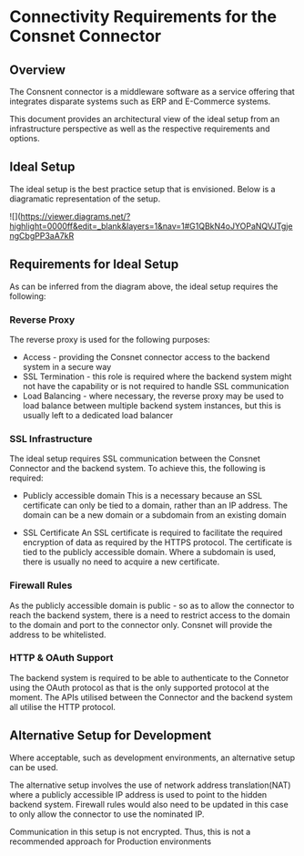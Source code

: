 


# Connectivity Requirements for the Consnet Connector

## Overview 
The Consnent connector is a middleware software as a service offering that integrates disparate systems such as ERP and E-Commerce systems. 

This document provides an architectural view of the ideal setup from an infrastructure perspective as well as the respective requirements and options. 

## Ideal Setup
The ideal setup is the best practice setup that is envisioned. Below is a diagramatic representation of the setup. 

![](https://viewer.diagrams.net/?highlight=0000ff&edit=_blank&layers=1&nav=1#G1QBkN4oJYOPaNQVJTgjengCbgPP3aA7kR


## Requirements for Ideal Setup
As can be inferred from the diagram above, the ideal setup requires the following: 
### Reverse Proxy 
The reverse proxy is used for the following purposes:

 - Access - providing the Consnet connector access to the backend system in a secure way 
 - SSL Termination - this role is required where the backend system might not have the capability or is not required to handle SSL communication 
 - Load Balancing - where necessary, the reverse proxy may be used to load balance between multiple backend system instances, but this is usually left to a dedicated load balancer

### SSL Infrastructure 
The ideal setup requires SSL communication between the Consnet Connector and the backend system. To achieve this, the following is required: 

 - Publicly accessible domain 
	This is a necessary because an SSL certificate can only be tied to a domain, rather than an IP address. The domain can be a new domain or a subdomain from an existing domain
	
 - SSL Certificate 
	 An SSL certificate is required to facilitate the required encryption of data as required by the HTTPS protocol. The certificate is tied to the publicly accessible domain. Where a subdomain is used, there is usually no need to acquire a new certificate.

### Firewall Rules
As the publicly accessible domain is public - so as to allow the connector to reach the backend system, there is a need to restrict access to the domain to the domain and port to the connector only. Consnet will provide the address to be whitelisted. 

### HTTP & OAuth Support 
The backend system is required to be able to authenticate to the Connetor using the OAuth protocol as that is the only supported protocol at the moment. The APIs utilised between the Connector and the backend system all utilise the HTTP protocol.

## Alternative Setup for Development
Where acceptable, such as development environments, an alternative setup can be used. 

The alternative setup involves the use of network address translation(NAT) where a publicly accessible IP address is used to point to the hidden backend system. Firewall rules would also need to be updated in this case to only allow the connector to use the nominated IP. 

Communication in this setup is not encrypted. Thus, this is not a recommended approach for Production environments
<!--stackedit_data:
eyJoaXN0b3J5IjpbMzk2MTE4NTIwLDc1MDU4ODgzNiwtMTE1NT
I0ODc1LDI3NzYyODY0MywtNDM5MzYyOTc4LC0xOTQ1MDE5NDg1
LC0yMDg4NzQ2NjEyXX0=
-->